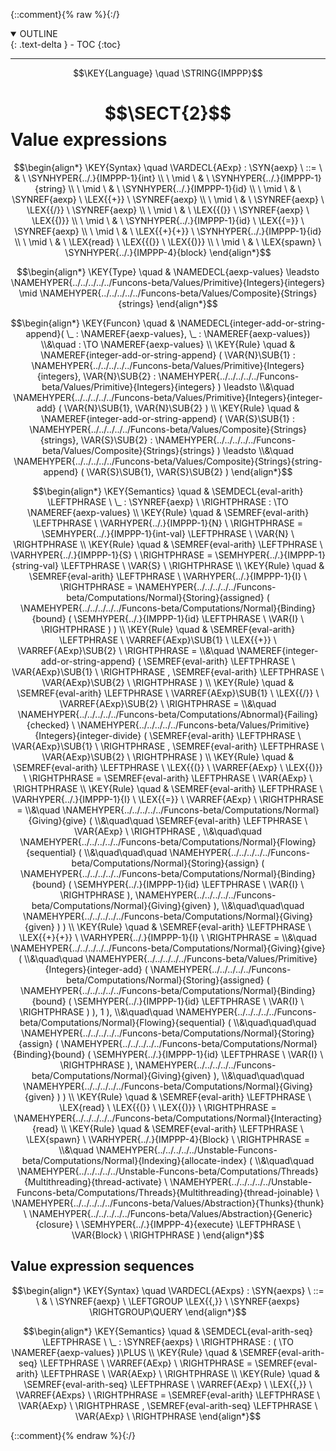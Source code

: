 {::comment}{% raw %}{:/}
<details open markdown="block">
  <summary>
    OUTLINE
  </summary>
  {: .text-delta }
- TOC
{:toc}
</details>


----

$$\KEY{Language} \quad \STRING{IMPPP}$$

# $$\SECT{2}$$ Value expressions
           


$$\begin{align*}
  \KEY{Syntax} \quad
    \VARDECL{AExp} : \SYN{aexp}
      \ ::= \ & \
      \SYNHYPER{../.}{IMPPP-1}{int} \\
      \ \mid \ & \ \SYNHYPER{../.}{IMPPP-1}{string} \\
      \ \mid \ & \ \SYNHYPER{../.}{IMPPP-1}{id} \\
      \ \mid \ & \ \SYNREF{aexp} \ \LEX{{+}} \ \SYNREF{aexp} \\
      \ \mid \ & \ \SYNREF{aexp} \ \LEX{{/}} \ \SYNREF{aexp} \\
      \ \mid \ & \ \LEX{{(}} \ \SYNREF{aexp} \ \LEX{{)}} \\
      \ \mid \ & \ \SYNHYPER{../.}{IMPPP-1}{id} \ \LEX{{=}} \ \SYNREF{aexp} \\
      \ \mid \ & \ \LEX{{+}{+}} \ \SYNHYPER{../.}{IMPPP-1}{id} \\
      \ \mid \ & \ \LEX{read} \ \LEX{{(}} \ \LEX{{)}} \\
      \ \mid \ & \ \LEX{spawn} \ \SYNHYPER{../.}{IMPPP-4}{block}
\end{align*}$$

$$\begin{align*}
  \KEY{Type} \quad 
  & \NAMEDECL{aexp-values}  
    \leadsto \NAMEHYPER{../../../../../Funcons-beta/Values/Primitive}{Integers}{integers}  \mid \NAMEHYPER{../../../../../Funcons-beta/Values/Composite}{Strings}{strings}
\end{align*}$$

$$\begin{align*}
  \KEY{Funcon} \quad
  & \NAMEDECL{integer-add-or-string-append}(
                       \_ : \NAMEREF{aexp-values}, \_ : \NAMEREF{aexp-values}) \\&\quad
    :  \TO \NAMEREF{aexp-values} 
\\
  \KEY{Rule} \quad
    & \NAMEREF{integer-add-or-string-append}
        (  \VAR{N}\SUB{1} : \NAMEHYPER{../../../../../Funcons-beta/Values/Primitive}{Integers}{integers}, 
               \VAR{N}\SUB{2} : \NAMEHYPER{../../../../../Funcons-beta/Values/Primitive}{Integers}{integers} ) \leadsto \\&\quad
        \NAMEHYPER{../../../../../Funcons-beta/Values/Primitive}{Integers}{integer-add}
          (  \VAR{N}\SUB{1}, 
                 \VAR{N}\SUB{2} )
\\
  \KEY{Rule} \quad
    & \NAMEREF{integer-add-or-string-append}
        (  \VAR{S}\SUB{1} : \NAMEHYPER{../../../../../Funcons-beta/Values/Composite}{Strings}{strings}, 
               \VAR{S}\SUB{2} : \NAMEHYPER{../../../../../Funcons-beta/Values/Composite}{Strings}{strings} ) \leadsto \\&\quad
        \NAMEHYPER{../../../../../Funcons-beta/Values/Composite}{Strings}{string-append}
          (  \VAR{S}\SUB{1}, 
                 \VAR{S}\SUB{2} )
\end{align*}$$

$$\begin{align*}
  \KEY{Semantics} \quad
  & \SEMDECL{eval-arith} \LEFTPHRASE \ \_ : \SYNREF{aexp} \ \RIGHTPHRASE  
    :  \TO \NAMEREF{aexp-values} 
\\
  \KEY{Rule} \quad
    & \SEMREF{eval-arith} \LEFTPHRASE \
                            \VARHYPER{../.}{IMPPP-1}{N} \
                          \RIGHTPHRASE  = 
      \SEMHYPER{../.}{IMPPP-1}{int-val} \LEFTPHRASE \
                            \VAR{N} \
                          \RIGHTPHRASE 
\\
  \KEY{Rule} \quad
    & \SEMREF{eval-arith} \LEFTPHRASE \
                            \VARHYPER{../.}{IMPPP-1}{S} \
                          \RIGHTPHRASE  = 
      \SEMHYPER{../.}{IMPPP-1}{string-val} \LEFTPHRASE \
                            \VAR{S} \
                          \RIGHTPHRASE 
\\
  \KEY{Rule} \quad
    & \SEMREF{eval-arith} \LEFTPHRASE \
                            \VARHYPER{../.}{IMPPP-1}{I} \
                          \RIGHTPHRASE  = 
      \NAMEHYPER{../../../../../Funcons-beta/Computations/Normal}{Storing}{assigned}
        (  \NAMEHYPER{../../../../../Funcons-beta/Computations/Normal}{Binding}{bound}
                (  \SEMHYPER{../.}{IMPPP-1}{id} \LEFTPHRASE \
                                            \VAR{I} \
                                          \RIGHTPHRASE  ) )
\\
  \KEY{Rule} \quad
    & \SEMREF{eval-arith} \LEFTPHRASE \
                            \VARREF{AExp}\SUB{1} \ \LEX{{+}} \ \VARREF{AExp}\SUB{2} \
                          \RIGHTPHRASE  = \\&\quad
      \NAMEREF{integer-add-or-string-append}
        (  \SEMREF{eval-arith} \LEFTPHRASE \
                                    \VAR{AExp}\SUB{1} \
                                  \RIGHTPHRASE , 
               \SEMREF{eval-arith} \LEFTPHRASE \
                                    \VAR{AExp}\SUB{2} \
                                  \RIGHTPHRASE  )
\\
  \KEY{Rule} \quad
    & \SEMREF{eval-arith} \LEFTPHRASE \
                            \VARREF{AExp}\SUB{1} \ \LEX{{/}} \ \VARREF{AExp}\SUB{2} \
                          \RIGHTPHRASE  = \\&\quad
      \NAMEHYPER{../../../../../Funcons-beta/Computations/Abnormal}{Failing}{checked} \ 
        \NAMEHYPER{../../../../../Funcons-beta/Values/Primitive}{Integers}{integer-divide}
          (  \SEMREF{eval-arith} \LEFTPHRASE \
                                      \VAR{AExp}\SUB{1} \
                                    \RIGHTPHRASE , 
                 \SEMREF{eval-arith} \LEFTPHRASE \
                                      \VAR{AExp}\SUB{2} \
                                    \RIGHTPHRASE  )
\\
  \KEY{Rule} \quad
    & \SEMREF{eval-arith} \LEFTPHRASE \
                            \LEX{{(}} \ \VARREF{AExp} \ \LEX{{)}} \
                          \RIGHTPHRASE  = 
      \SEMREF{eval-arith} \LEFTPHRASE \
                            \VAR{AExp} \
                          \RIGHTPHRASE 
\\
  \KEY{Rule} \quad
    & \SEMREF{eval-arith} \LEFTPHRASE \
                            \VARHYPER{../.}{IMPPP-1}{I} \ \LEX{{=}} \ \VARREF{AExp} \
                          \RIGHTPHRASE  = \\&\quad
      \NAMEHYPER{../../../../../Funcons-beta/Computations/Normal}{Giving}{give}
        ( \\&\quad\quad \SEMREF{eval-arith} \LEFTPHRASE \
                                    \VAR{AExp} \
                                  \RIGHTPHRASE , \\&\quad\quad
               \NAMEHYPER{../../../../../Funcons-beta/Computations/Normal}{Flowing}{sequential}
                ( \\&\quad\quad\quad \NAMEHYPER{../../../../../Funcons-beta/Computations/Normal}{Storing}{assign}
                        (  \NAMEHYPER{../../../../../Funcons-beta/Computations/Normal}{Binding}{bound}
                                (  \SEMHYPER{../.}{IMPPP-1}{id} \LEFTPHRASE \
                                                            \VAR{I} \
                                                          \RIGHTPHRASE  ), 
                               \NAMEHYPER{../../../../../Funcons-beta/Computations/Normal}{Giving}{given} ), \\&\quad\quad\quad
                       \NAMEHYPER{../../../../../Funcons-beta/Computations/Normal}{Giving}{given} ) )
\\
  \KEY{Rule} \quad
    & \SEMREF{eval-arith} \LEFTPHRASE \
                            \LEX{{+}{+}} \ \VARHYPER{../.}{IMPPP-1}{I} \
                          \RIGHTPHRASE  = \\&\quad
      \NAMEHYPER{../../../../../Funcons-beta/Computations/Normal}{Giving}{give}
        ( \\&\quad\quad \NAMEHYPER{../../../../../Funcons-beta/Values/Primitive}{Integers}{integer-add}
                (  \NAMEHYPER{../../../../../Funcons-beta/Computations/Normal}{Storing}{assigned}
                        (  \NAMEHYPER{../../../../../Funcons-beta/Computations/Normal}{Binding}{bound}
                                (  \SEMHYPER{../.}{IMPPP-1}{id} \LEFTPHRASE \
                                                            \VAR{I} \
                                                          \RIGHTPHRASE  ) ), 
                       1 ), \\&\quad\quad
               \NAMEHYPER{../../../../../Funcons-beta/Computations/Normal}{Flowing}{sequential}
                ( \\&\quad\quad\quad \NAMEHYPER{../../../../../Funcons-beta/Computations/Normal}{Storing}{assign}
                        (  \NAMEHYPER{../../../../../Funcons-beta/Computations/Normal}{Binding}{bound}
                                (  \SEMHYPER{../.}{IMPPP-1}{id} \LEFTPHRASE \
                                                            \VAR{I} \
                                                          \RIGHTPHRASE  ), 
                               \NAMEHYPER{../../../../../Funcons-beta/Computations/Normal}{Giving}{given} ), \\&\quad\quad\quad
                       \NAMEHYPER{../../../../../Funcons-beta/Computations/Normal}{Giving}{given} ) )
\\
  \KEY{Rule} \quad
    & \SEMREF{eval-arith} \LEFTPHRASE \
                            \LEX{read} \ \LEX{{(}} \ \LEX{{)}} \
                          \RIGHTPHRASE  = 
      \NAMEHYPER{../../../../../Funcons-beta/Computations/Normal}{Interacting}{read}
\\
  \KEY{Rule} \quad
    & \SEMREF{eval-arith} \LEFTPHRASE \
                            \LEX{spawn} \ \VARHYPER{../.}{IMPPP-4}{Block} \
                          \RIGHTPHRASE  = \\&\quad
      \NAMEHYPER{../../../../../Unstable-Funcons-beta/Computations/Normal}{Indexing}{allocate-index}
        ( \\&\quad\quad \NAMEHYPER{../../../../../Unstable-Funcons-beta/Computations/Threads}{Multithreading}{thread-activate} \ 
                \NAMEHYPER{../../../../../Unstable-Funcons-beta/Computations/Threads}{Multithreading}{thread-joinable} \ 
                  \NAMEHYPER{../../../../../Funcons-beta/Values/Abstraction}{Thunks}{thunk} \ 
                    \NAMEHYPER{../../../../../Funcons-beta/Values/Abstraction}{Generic}{closure} \ 
                      \SEMHYPER{../.}{IMPPP-4}{execute} \LEFTPHRASE \
                                            \VAR{Block} \
                                          \RIGHTPHRASE  )
\end{align*}$$

## Value expression sequences
               


$$\begin{align*}
  \KEY{Syntax} \quad
    \VARDECL{AExps} : \SYN{aexps}
      \ ::= \ & \
      \SYNREF{aexp} \ \LEFTGROUP \LEX{{,}} \ \SYNREF{aexps} \RIGHTGROUP\QUERY
\end{align*}$$

$$\begin{align*}
  \KEY{Semantics} \quad
  & \SEMDECL{eval-arith-seq} \LEFTPHRASE \ \_ : \SYNREF{aexps} \ \RIGHTPHRASE  
    : (   \TO \NAMEREF{aexp-values} )\PLUS 
\\
  \KEY{Rule} \quad
    & \SEMREF{eval-arith-seq} \LEFTPHRASE \
                            \VARREF{AExp} \
                          \RIGHTPHRASE  = 
      \SEMREF{eval-arith} \LEFTPHRASE \
                            \VAR{AExp} \
                          \RIGHTPHRASE 
\\
  \KEY{Rule} \quad
    & \SEMREF{eval-arith-seq} \LEFTPHRASE \
                            \VARREF{AExp} \ \LEX{{,}} \ \VARREF{AExps} \
                          \RIGHTPHRASE  = 
      \SEMREF{eval-arith} \LEFTPHRASE \
                            \VAR{AExp} \
                          \RIGHTPHRASE , 
       \SEMREF{eval-arith-seq} \LEFTPHRASE \
                            \VAR{AExp} \
                          \RIGHTPHRASE 
\end{align*}$$



[Funcons-beta]: /CBS-beta/math/Funcons-beta
  "FUNCONS-BETA"
[Unstable-Funcons-beta]: /CBS-beta/math/Unstable-Funcons-beta
  "UNSTABLE-FUNCONS-BETA"
[Languages-beta]: /CBS-beta/math/Languages-beta
  "LANGUAGES-BETA"
[Unstable-Languages-beta]: /CBS-beta/math/Unstable-Languages-beta
  "UNSTABLE-LANGUAGES-BETA"
[CBS-beta]: /CBS-beta
  "CBS-BETA"
[IMPPP-2.cbs]: https://github.com/plancomps/CBS-beta/blob/master/Unstable-Languages-beta/IMP-Plus-Plus/IMPPP-cbs/IMPPP/IMPPP-2/IMPPP-2.cbs
  "CBS SOURCE FILE ON GITHUB"
[PLAIN]: /CBS-beta/docs/Unstable-Languages-beta/IMP-Plus-Plus/IMPPP-cbs/IMPPP/IMPPP-2
  "CBS SOURCE WEB PAGE"
 [PRETTY]: /CBS-beta/math/Unstable-Languages-beta/IMP-Plus-Plus/IMPPP-cbs/IMPPP/IMPPP-2
  "CBS-KATEX WEB PAGE"
[PDF]: https://github.com/plancomps/CBS-beta/blob/master/Unstable-Languages-beta/IMP-Plus-Plus/IMPPP-cbs/IMPPP/IMPPP-2/IMPPP-2.pdf
  "CBS-LATEX PDF FILE"
[PLanCompS Project]: https://plancomps.github.io
  "PROGRAMMING LANGUAGE COMPONENTS AND SPECIFICATIONS PROJECT HOME PAGE"
{::comment}{% endraw %}{:/}
